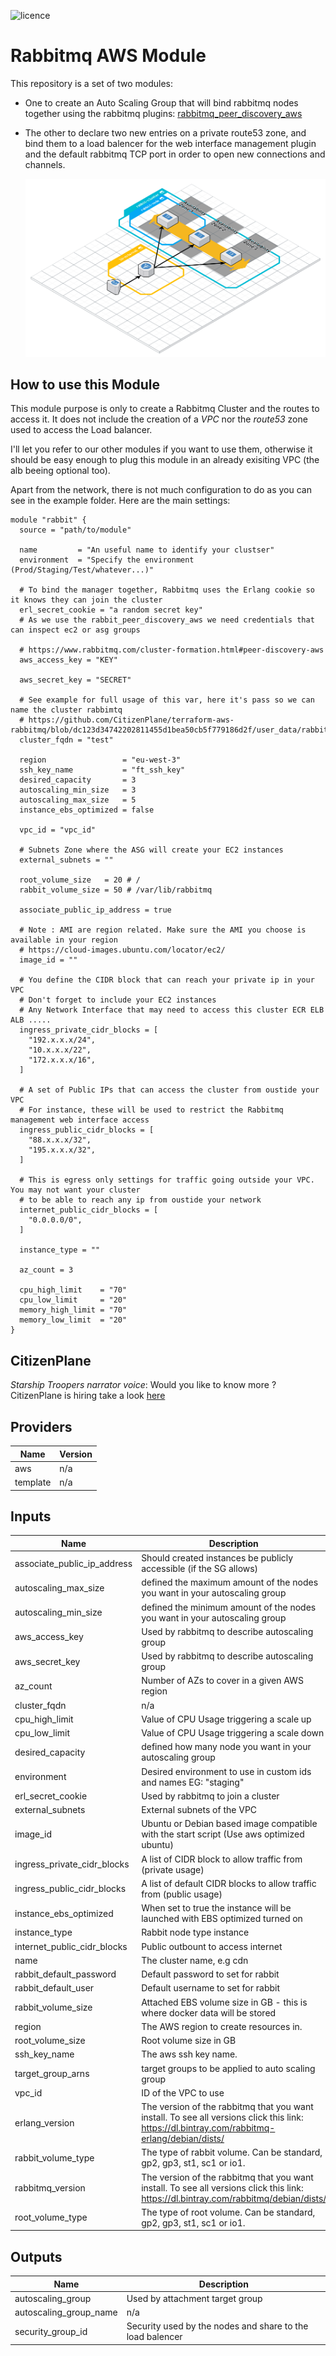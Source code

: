 ![licence](https://img.shields.io/github/license/citizenplane/terraform-aws-rabbitmq.svg)

# Rabbitmq AWS Module
This repository is a set of two modules:
- One to create an Auto Scaling Group that will bind rabbitmq nodes together using the rabbitmq plugins:
  [rabbitmq_peer_discovery_aws](https://www.rabbitmq.com/cluster-formation.html#peer-discovery-aws)

- The other to declare two new entries on a private route53 zone, and bind them to a load balencer for the web interface management plugin
and the default rabbitmq TCP port in order to open new connections and channels.

  ![cloudcraft_schema](https://raw.githubusercontent.com/CitizenPlane/terraform-aws-rabbitmq/master/_docs/RabbitMQClusterAWS.png)

## How to use this Module

This module purpose is only to create a Rabbitmq Cluster and the routes to access it.
It does not include the creation of a *VPC* nor the *route53* zone used to access the Load balancer.

I'll let you refer to our other modules if you want to use them, otherwise it should be easy enough to plug this module in an already exisiting VPC (the alb beeing optional too).

Apart from the network, there is not much configuration to do as you can see in the example folder. Here are the main settings:

```hcl
module "rabbit" {
  source = "path/to/module"

  name         = "An useful name to identify your clustser"
  environment  = "Specify the environment (Prod/Staging/Test/whatever...)"

  # To bind the manager together, Rabbitmq uses the Erlang cookie so it knows they can join the cluster
  erl_secret_cookie = "a random secret key"
  # As we use the rabbit_peer_discovery_aws we need credentials that can inspect ec2 or asg groups

  # https://www.rabbitmq.com/cluster-formation.html#peer-discovery-aws
  aws_access_key = "KEY"

  aws_secret_key = "SECRET"

  # See example for full usage of this var, here it's pass so we can name the cluster rabbimtq
  # https://github.com/CitizenPlane/terraform-aws-rabbitmq/blob/dc123d34742202811455d1bea50cb5f779186d2f/user_data/rabbitmq.sh#L122
  cluster_fqdn = "test"

  region                 = "eu-west-3"
  ssh_key_name           = "ft_ssh_key"
  desired_capacity       = 3
  autoscaling_min_size   = 3
  autoscaling_max_size   = 5
  instance_ebs_optimized = false

  vpc_id = "vpc_id"

  # Subnets Zone where the ASG will create your EC2 instances
  external_subnets = ""

  root_volume_size   = 20 # /
  rabbit_volume_size = 50 # /var/lib/rabbitmq

  associate_public_ip_address = true

  # Note : AMI are region related. Make sure the AMI you choose is available in your region
  # https://cloud-images.ubuntu.com/locator/ec2/
  image_id = ""

  # You define the CIDR block that can reach your private ip in your VPC
  # Don't forget to include your EC2 instances
  # Any Network Interface that may need to access this cluster ECR ELB ALB .....
  ingress_private_cidr_blocks = [
    "192.x.x.x/24",
    "10.x.x.x/22",
    "172.x.x.x/16",
  ]

  # A set of Public IPs that can access the cluster from oustide your VPC
  # For instance, these will be used to restrict the Rabbitmq management web interface access
  ingress_public_cidr_blocks = [
    "88.x.x.x/32",
    "195.x.x.x/32",
  ]

  # This is egress only settings for traffic going outside your VPC. You may not want your cluster
  # to be able to reach any ip from oustide your network
  internet_public_cidr_blocks = [
    "0.0.0.0/0",
  ]

  instance_type = ""

  az_count = 3

  cpu_high_limit    = "70"
  cpu_low_limit     = "20"
  memory_high_limit = "70"
  memory_low_limit  = "20"
}
```


## CitizenPlane

*Starship Troopers narrator voice*:
Would you like to know more ? CitizenPlane is hiring take a look [here](https://www.notion.so/citizenplane/Current-offers-a29fe322e68c4fb4aa5cb6d628d49108)


<!-- BEGINNING OF PRE-COMMIT-TERRAFORM DOCS HOOK -->
## Providers

| Name | Version |
|------|---------|
| aws | n/a |
| template | n/a |

## Inputs

| Name | Description | Type | Default | Required |
|------|-------------|------|---------|:-----:|
| associate\_public\_ip\_address | Should created instances be publicly accessible (if the SG allows) | `any` | n/a | yes |
| autoscaling\_max\_size | defined the maximum amount of the nodes you want in your autoscaling group | `any` | n/a | yes |
| autoscaling\_min\_size | defined the minimum amount of the nodes you want in your autoscaling group | `any` | n/a | yes |
| aws\_access\_key | Used by rabbitmq to describe autoscaling group | `any` | n/a | yes |
| aws\_secret\_key | Used by rabbitmq to describe autoscaling group | `any` | n/a | yes |
| az\_count | Number of AZs to cover in a given AWS region | `any` | n/a | yes |
| cluster\_fqdn | n/a | `any` | n/a | yes |
| cpu\_high\_limit | Value of CPU Usage triggering a scale up | `any` | n/a | yes |
| cpu\_low\_limit | Value of CPU Usage triggering a scale down | `any` | n/a | yes |
| desired\_capacity | defined how many node you want in your autoscaling group | `any` | n/a | yes |
| environment | Desired environment to use in custom ids and names EG: "staging" | `any` | n/a | yes |
| erl\_secret\_cookie | Used by rabbitmq to join a cluster | `any` | n/a | yes |
| external\_subnets | External subnets of the VPC | `list(string)` | n/a | yes |
| image\_id | Ubuntu or Debian based image compatible with the start script (Use aws optimized ubuntu) | `any` | n/a | yes |
| ingress\_private\_cidr\_blocks | A list of CIDR block to allow traffic from (private usage) | `list(string)` | n/a | yes |
| ingress\_public\_cidr\_blocks | A list of default CIDR blocks to allow traffic from (public usage) | `list(string)` | n/a | yes |
| instance\_ebs\_optimized | When set to true the instance will be launched with EBS optimized turned on | `any` | n/a | yes |
| instance\_type | Rabbit node type instance | `any` | n/a | yes |
| internet\_public\_cidr\_blocks | Public outbount to access internet | `list(string)` | n/a | yes |
| name | The cluster name, e.g cdn | `any` | n/a | yes |
| rabbit\_default\_password | Default password to set for rabbit | `any` | n/a | yes |
| rabbit\_default\_user | Default username to set for rabbit | `any` | n/a | yes |
| rabbit\_volume\_size | Attached EBS volume size in GB - this is where docker data will be stored | `any` | n/a | yes |
| region | The AWS region to create resources in. | `any` | n/a | yes |
| root\_volume\_size | Root volume size in GB | `any` | n/a | yes |
| ssh\_key\_name | The aws ssh key name. | `any` | n/a | yes |
| target\_group\_arns | target groups to be applied to auto scaling group | `any` | n/a | yes |
| vpc\_id | ID of the VPC to use | `any` | n/a | yes |
| erlang\_version | The version of the rabbitmq that you want install. To see all versions click this link: https://dl.bintray.com/rabbitmq-erlang/debian/dists/ | `string` | `"erlang"` | no |
| rabbit\_volume\_type | The type of rabbit volume. Can be standard, gp2, gp3, st1, sc1 or io1. | `string` | `"gp2"` | no |
| rabbitmq\_version | The version of the rabbitmq that you want install. To see all versions click this link: https://dl.bintray.com/rabbitmq/debian/dists/ | `string` | `"main"` | no |
| root\_volume\_type | The type of root volume. Can be standard, gp2, gp3, st1, sc1 or io1. | `string` | `"gp2"` | no |

## Outputs

| Name | Description |
|------|-------------|
| autoscaling\_group | Used by attachment target group |
| autoscaling\_group\_name | n/a |
| security\_group\_id | Security used by the nodes and share to the load balencer |

<!-- END OF PRE-COMMIT-TERRAFORM DOCS HOOK -->
